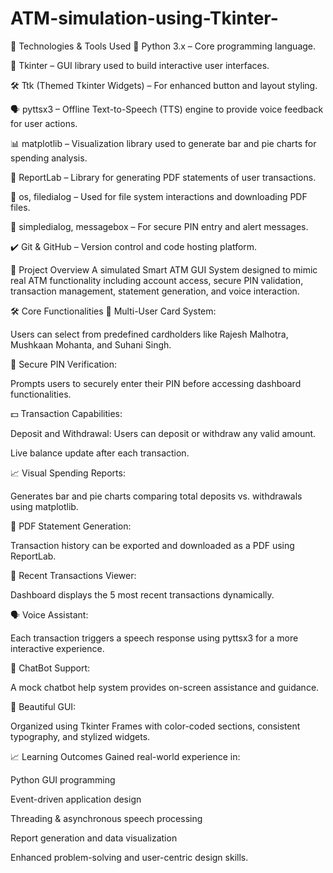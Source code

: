 # ATM-simulation-using-Tkinter-

🔧 Technologies & Tools Used
🐍 Python 3.x – Core programming language.

🧱 Tkinter – GUI library used to build interactive user interfaces.

🛠️ Ttk (Themed Tkinter Widgets) – For enhanced button and layout styling.

🗣️ pyttsx3 – Offline Text-to-Speech (TTS) engine to provide voice feedback for user actions.

📊 matplotlib – Visualization library used to generate bar and pie charts for spending analysis.

📄 ReportLab – Library for generating PDF statements of user transactions.

📂 os, filedialog – Used for file system interactions and downloading PDF files.

🔐 simpledialog, messagebox – For secure PIN entry and alert messages.

✔️ Git & GitHub – Version control and code hosting platform.

🧠 Project Overview
A simulated Smart ATM GUI System designed to mimic real ATM functionality including account access, secure PIN validation, transaction management, statement generation, and voice interaction.

🛠️ Core Functionalities
🔐 Multi-User Card System:

Users can select from predefined cardholders like Rajesh Malhotra, Mushkaan Mohanta, and Suhani Singh.

🧾 Secure PIN Verification:

Prompts users to securely enter their PIN before accessing dashboard functionalities.

💵 Transaction Capabilities:

Deposit and Withdrawal: Users can deposit or withdraw any valid amount.

Live balance update after each transaction.

📈 Visual Spending Reports:

Generates bar and pie charts comparing total deposits vs. withdrawals using matplotlib.

📄 PDF Statement Generation:

Transaction history can be exported and downloaded as a PDF using ReportLab.

📜 Recent Transactions Viewer:

Dashboard displays the 5 most recent transactions dynamically.

🗣️ Voice Assistant:

Each transaction triggers a speech response using pyttsx3 for a more interactive experience.

🤖 ChatBot Support:

A mock chatbot help system provides on-screen assistance and guidance.

🎨 Beautiful GUI:

Organized using Tkinter Frames with color-coded sections, consistent typography, and stylized widgets.

📈 Learning Outcomes
Gained real-world experience in:

Python GUI programming

Event-driven application design

Threading & asynchronous speech processing

Report generation and data visualization

Enhanced problem-solving and user-centric design skills.
